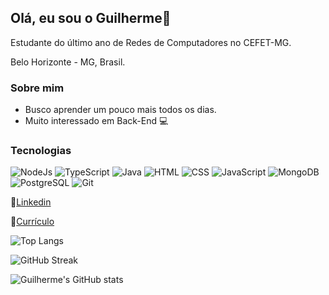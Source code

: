 ## Olá, eu sou o Guilherme👋

Estudante do último ano de Redes de Computadores no CEFET-MG.

Belo Horizonte - MG, Brasil.

### Sobre mim
* Busco aprender um pouco mais todos os dias.
* Muito interessado em Back-End :computer:

### Tecnologias

![NodeJs](https://img.shields.io/badge/-Node.js-green)
![TypeScript](https://img.shields.io/badge/-TypeScript-blue) 
![Java](https://img.shields.io/badge/-Java-purple) 
![HTML](https://img.shields.io/badge/-HTML-red) 
![CSS](https://img.shields.io/badge/-CSS-lightpink)
![JavaScript](https://img.shields.io/badge/-JavaScript-lightblue)
![MongoDB](https://img.shields.io/badge/-MongoDB-darkgreen)
![PostgreSQL](https://img.shields.io/badge/-PostgreSQL-yellow)
![Git](https://img.shields.io/badge/-Git-darkgrey)

:link:[Linkedin](https://www.linkedin.com/in/guilhermesouzaaraujo/)

:link:[Currículo](https://drive.google.com/file/d/15zdpFxmRVAnLQJ5x2siO6Zm_vLSM12dq/view?usp=sharing)

![Top Langs](https://github-readme-stats.vercel.app/api/top-langs/?username=GuilhermeSAraujo&layout=compact)

![GitHub Streak](https://github-readme-streak-stats.herokuapp.com/?user=GuilhermeSAraujo)

![Guilherme's GitHub stats](https://github-readme-stats.vercel.app/api?username=GuilhermeSAraujo)
